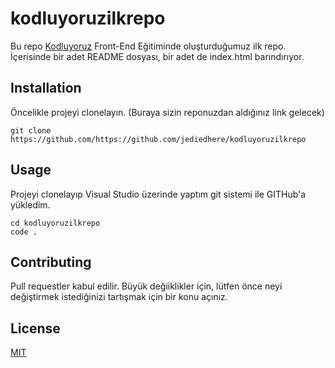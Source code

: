 # kodluyoruzilkrepo

Bu repo [Kodluyoruz](https://kodluyoruz.org/tr/kodluyoruz/) Front-End Eğitiminde oluşturduğumuz ilk repo. İçerisinde bir adet README dosyası, bir adet de index.html barındırıyor.

## Installation

Öncelikle projeyi clonelayın. (Buraya sizin reponuzdan aldığınız link gelecek)

```
git clone https://github.com/https://github.com/jediedhere/kodluyoruzilkrepo
```

## Usage

Projeyi clonelayıp Visual Studio üzerinde yaptım git sistemi ile GITHub'a yükledim.

```
cd kodluyoruzilkrepo
code .
```

## Contributing

Pull requestler kabul edilir. Büyük değiiklikler için, lütfen önce neyi değiştirmek istediğinizi tartışmak için bir konu açınız.

## License

[MIT](https://choosealicense.com/licenses/mit/)
